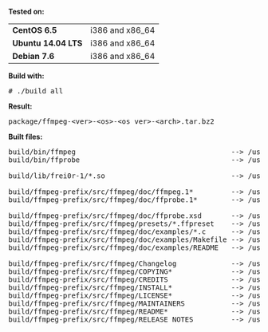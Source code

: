 **Tested on:**
<table>
<tr><td><b>CentOS 6.5</b>      </td><td>i386 and x86_64</td></tr>
<tr><td><b>Ubuntu 14.04 LTS</b></td><td>i386 and x86_64</td></tr>
<tr><td><b>Debian 7.6</b>      </td><td>i386 and x86_64</td></tr>
</table>

**Build with:**
<pre>
# ./build_all
</pre>

**Result:**
<pre>
package/ffmpeg-&lt;ver&gt;-&lt;os&gt;-&lt;os_ver&gt;-&lt;arch&gt;.tar.bz2
</pre>

**Built files:**
<pre>
build/bin/ffmpeg                                     --> /usr/bin/ffmpeg
build/bin/ffprobe                                    --> /usr/bin/ffprobe

build/lib/frei0r-1/*.so                              --> /usr/lib/frei0r-1/

build/ffmpeg-prefix/src/ffmpeg/doc/ffmpeg.1*         --> /usr/share/man/man1/
build/ffmpeg-prefix/src/ffmpeg/doc/ffprobe.1*        --> /usr/share/man/man1/

build/ffmpeg-prefix/src/ffmpeg/doc/ffprobe.xsd       --> /usr/share/ffmpeg/
build/ffmpeg-prefix/src/ffmpeg/presets/*.ffpreset    --> /usr/share/ffmpeg/
build/ffmpeg-prefix/src/ffmpeg/doc/examples/*.c      --> /usr/share/ffmpeg/examples/
build/ffmpeg-prefix/src/ffmpeg/doc/examples/Makefile --> /usr/share/ffmpeg/examples/
build/ffmpeg-prefix/src/ffmpeg/doc/examples/README   --> /usr/share/ffmpeg/examples/

build/ffmpeg-prefix/src/ffmpeg/Changelog             --> /usr/share/doc/ffmpeg-2.4.2/
build/ffmpeg-prefix/src/ffmpeg/COPYING*              --> /usr/share/doc/ffmpeg-2.4.2/
build/ffmpeg-prefix/src/ffmpeg/CREDITS               --> /usr/share/doc/ffmpeg-2.4.2/
build/ffmpeg-prefix/src/ffmpeg/INSTALL*              --> /usr/share/doc/ffmpeg-2.4.2/
build/ffmpeg-prefix/src/ffmpeg/LICENSE*              --> /usr/share/doc/ffmpeg-2.4.2/
build/ffmpeg-prefix/src/ffmpeg/MAINTAINERS           --> /usr/share/doc/ffmpeg-2.4.2/
build/ffmpeg-prefix/src/ffmpeg/README*               --> /usr/share/doc/ffmpeg-2.4.2/
build/ffmpeg-prefix/src/ffmpeg/RELEASE_NOTES         --> /usr/share/doc/ffmpeg-2.4.2/
</pre>
